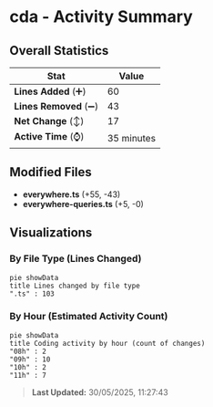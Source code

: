 # cda - Activity Summary 

## Overall Statistics

| Stat                   | Value                                                             |
| ---------------------- | ----------------------------------------------------------------- |
| **Lines Added** (➕)   | 60                                          |
| **Lines Removed** (➖) | 43                                        |
| **Net Change** (↕)    | 17                |
| **Active Time** (⌚)   | 35 minutes |


## Modified Files
- **everywhere.ts** (+55, -43)
- **everywhere-queries.ts** (+5, -0)

## Visualizations

### By File Type (Lines Changed)

```mermaid
pie showData
title Lines changed by file type
".ts" : 103
```

### By Hour (Estimated Activity Count)

```mermaid
pie showData
title Coding activity by hour (count of changes)
"08h" : 2
"09h" : 10
"10h" : 2
"11h" : 7
```


> **Last Updated:** 30/05/2025, 11:27:43